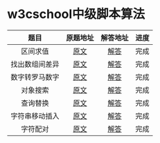# w3cschool中级脚本算法

| 题目 | 原题地址 | 解答地址 | 进度 |
|:---:|:---:|:---:|:---:|
| 区间求值 | [原文](https://www.w3cschool.cn/codecamp/sum-all-numbers-in-a-range.html) | [解答](https://github.com/sihai00/training-javascript/tree/master/w3cschool-medium/sum-all-numbers-in-a-range.js) | 完成 |
| 找出数组间差异 | [原文](https://www.w3cschool.cn/codecamp/diff-two-arrays.html) | [解答](https://github.com/sihai00/training-javascript/tree/master/w3cschool-medium/diff-two-arrays.js) | 完成 |
| 数字转罗马数字 | [原文](https://www.w3cschool.cn/codecamp/roman-numeral-converter.html) | [解答](https://github.com/sihai00/training-javascript/tree/master/w3cschool-medium/roman-numeral-converter.js) | 完成 |
| 对象搜索 | [原文](https://www.w3cschool.cn/codecamp/where-art-thou.html) | [解答](https://github.com/sihai00/training-javascript/tree/master/w3cschool-medium/where-art-thou.js) | 完成 |
| 查询替换 | [原文](https://www.w3cschool.cn/codecamp/search-and-replace.html) | [解答](https://github.com/sihai00/training-javascript/tree/master/w3cschool-medium/search-and-replace.js) | 完成 |
| 字符串移动插入 | [原文](https://www.w3cschool.cn/codecamp/pig-latin.html) | [解答](https://github.com/sihai00/training-javascript/tree/master/w3cschool-medium/pig-latin.js) | 完成 |
| 字符配对 | [原文](https://www.w3cschool.cn/codecamp/dna-pairing.html) | [解答](https://github.com/sihai00/training-javascript/tree/master/w3cschool-medium/dna-pairing.js) | 完成 |